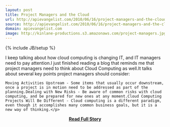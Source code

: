 ```yaml
---
layout: post
title: Project Managers and the Cloud
url: http://apievangelist.com/2010/06/16/project-managers-and-the-cloud/
source: http://apievangelist.com/2010/06/16/project-managers-and-the-cloud/
domain: apievangelist.com
image: http://kinlane-productions.s3.amazonaws.com/project-managers.jpg
---
```

{% include JB/setup %}<p>I keep talking about how cloud computing is changing IT, and IT managers need to pay attention.I just finished reading a blog that reminds me that project managers need to think about Cloud Computing as well.It talks about several key points project managers should consider:

	Moving Activities Upstream - Some items that usually occur downstream, once a project is in motion need to be addressed as part of the planning.Dealing with New Risks - Be aware of common risks with cloud computing, and be prepared for new ones at any moment.Cloud Computing Projects Will Be Different - Cloud computing is a different paradigm, even though it accomplishes many common business goals, but it is a new way of thinking.</p>
<center><p><a href="http://apievangelist.com/2010/06/16/project-managers-and-the-cloud/" style='padding:25px; font-sze:18px; font-weight: bold;'>Read Full Story</a></p></center>
